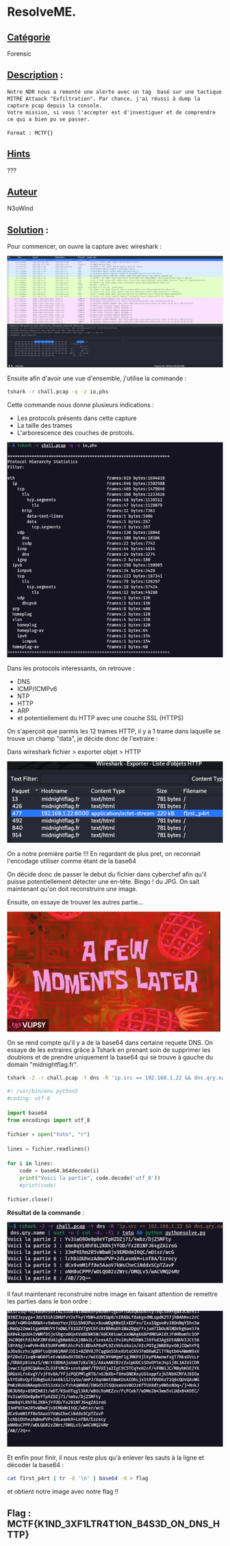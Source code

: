 # **ResolveME**.
## <u>**Catégorie**</u>

Forensic

## <u>**Description**</u> :

```
Notre NDR nous a remonté une alerte avec un tag  basé sur une tactique MITRE Attaack "Exfiltration". Par chance, j'ai réussi à dump la capture pcap depuis la console. 
Votre mission, si vous l'accepter est d'investiguer et de comprendre ce qui a bien pu se passer.

Format : MCTF{}
```

## <u>Hints</u> 

??? 
## <u>Auteur</u> 

N3oWind

## <u>Solution</u> :

Pour commencer, on ouvre la capture avec wireshark :

![alt](images/wireshark.png)

Ensuite afin d'avoir une vue d'ensemble, j'utilise la commande :

```bash
tshark -r chall.pcap -q -z io,phs
```

Cette commande nous donne plusieurs indications : 
- Les protocols présents dans cette capture 
- La taille des trames
- L'arborescence des couches de protcols.

![alt](images/1.png)

Dans les protocols interessants, on retrouve : 

- DNS
- ICMP/ICMPv6
- NTP
- HTTP
- ARP
- et potentiellement du HTTP avec une couche SSL (HTTPS)

On s'aperçoit que parmis les 12 trames HTTP, il y a 1 trame dans laquelle se trouve un champ "data", je décide donc de l'extraire :

Dans wireshark fichier > exporter objet > HTTP

![alt](images/objethttp.png)

On a notre première partie !!!
En regardant de plus pret, on reconnait l'encodage utiliser comme étant de la base64

On décide donc de passer le debut du fichier dans cyberchef afin qu'il puisse potentiellement détecter une en-tête. Bingo ! du JPG. On sait maintenant qu'on doit reconstruire une image.

Ensuite, on essaye de trouver les autres partie...

![alt](images/a-few-moments-later.gif)

On se rend compte qu'il y a de la base64 dans certaine requete DNS.
On essaye de les extraires grâce à Tshark en prenant soin de supprimer les doublons et de prendre uniquement la base64 qui se trouve à gauche du domain "midnightflag.fr".

```bash
tshark -2 -r chall.pcap -Y dns -R 'ip.src == 192.168.1.22 && dns.qry.name contains "midnightflag.fr"' -T fields -e dns.qry.name | sort -u | cut -d. -f1 > toto && python pythonsolve.py
```

```python
#! /usr/bin/env python3
#coding: utf-8

import base64
from encodings import utf_8

fichier = open("toto", "r")

lines = fichier.readlines()

for i in lines:
    code = base64.b64decode(i)
    print("Voici la partie", code.decode('utf_8'))
    #print(code)

fichier.close()          
```

**Résultat de la commande** :

![alt](images/python.png) 

Il faut maintenant reconstruire notre image en faisant attention de remettre les parties dans le bon ordre :

![alt](images/reconstruction.png)

Et enfin pour finir, il nous reste plus qu'à enlever les sauts à la ligne et décoder la base64 :

```bash
cat f1rst_p4rt | tr -d '\n' | base64 -d > flag
```
et obtient notre image avec notre flag !!

## **Flag : MCTF{K1ND_3XF1LTR4T1ON_B4S3D_ON_DNS_HTTP}**
